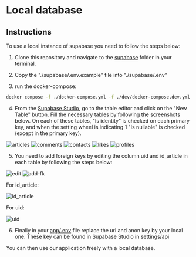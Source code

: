 # Local database

## Instructions

To use a local instance of supabase you need to follow the steps below:

1. Clone this repository and navigate to the [supabase](https://github.com/enzo2346/webtech-project/tree/main/supabase) folder in your terminal.

2. Copy the "./supabase/.env.example" file into "./supabase/.env"

3. run the docker-compose:

```bash
docker compose -f ./docker-compose.yml -f ./dev/docker-compose.dev.yml up
```

4. From the [Supabase Studio](http://localhost:3001), go to the table editor and click on the "New Table" button.
Fill the necessary tables by following the screenshots below. On each of these tables, "Is identity" is checked on each primary key, and when the setting wheel is indicating 1 "Is nullable" is checked (except in the primary key).

![articles](/images/articles-table.png)
![comments](/images/comments-table.png)
![contacts](/images/contacts-table.png)
![likes](/images/likes-table.png)
![profiles](/images/profiles-table.png)

5. You need to add foreign keys by editing the column uid and id_article in each table by following the steps below:

![edit](/images/edit-table.png)
![add-fk](/images/add-fk.png)

For id_article:

![id_article](/images/id-article.png)

For uid:

![uid](/images/uid.png)

6. Finally in your [app/.env](https://github.com/enzo2346/webtech-project/blob/main/app/.env) file replace the url and anon key by your local one. These key can be found in Supabase Studio in settings/api

You can then use our application freely with a local database.
